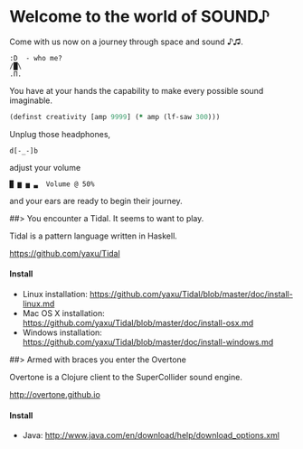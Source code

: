 # Welcome to the world of SOUND♪

Come with us now on a journey through space and sound ♪♫. 

```
:D  - who me?
/█\
.Π.
```

You have at your hands the capability to make every possible sound imaginable.

```clojure
(definst creativity [amp 9999] (* amp (lf-saw 300)))
```

Unplug those headphones,

```
d[-_-]b
```

adjust your volume

```
█ ▆ ▅ ▃  Volume @ 50%
```

and your ears are ready to begin their journey.

##> You encounter a Tidal. It seems to want to play.

Tidal is a pattern language written in Haskell.

https://github.com/yaxu/Tidal

#### Install

* Linux installation:    https://github.com/yaxu/Tidal/blob/master/doc/install-linux.md
* Mac OS X installation: https://github.com/yaxu/Tidal/blob/master/doc/install-osx.md
* Windows installation:  https://github.com/yaxu/Tidal/blob/master/doc/install-windows.md

##> Armed with braces you enter the Overtone

Overtone is a Clojure client to the SuperCollider sound engine.

http://overtone.github.io

#### Install

* Java: http://www.java.com/en/download/help/download_options.xml
